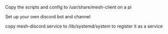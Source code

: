 Copy the scripts and config to /usr/share/mesh-client on a pi

Set up your own discord bot and channel

copy mesh-discord.service to /lib/systemd/system to register it as a service